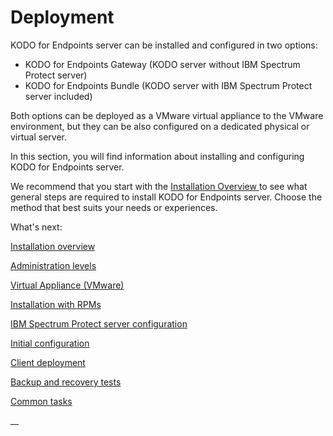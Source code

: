# Deployment

KODO for Endpoints server can be installed and configured in two options:

* KODO for Endpoints Gateway \(KODO server without IBM Spectrum Protect server\)
* KODO for Endpoints Bundle \(KODO server with IBM Spectrum Protect server included\)

Both options can be deployed as a VMware virtual appliance to the VMware environment, but they can be also configured on a dedicated physical or virtual server.

In this section, you will find information about installing and configuring KODO for Endpoints server.

We recommend that you start with the [Installation Overview ](installation-overview.md)to see what general steps are required to install KODO for Endpoints server. Choose the method that best suits your needs or experiences.

What's next: 

[Installation overview](installation-overview.md)

[Administration levels](administration-levels-1.md)

[Virtual Appliance \(VMware\)](virtual-appliance-vmware/)

[Installation with RPMs](installation-overview.md)

[IBM Spectrum Protect server configuration](spectrum-protect-tsm-configuration.md)

[Initial configuration](initial-configuration.md)

[Client deployment](deployments/)

[Backup and recovery tests](backup-and-recovery-tests.md)

[Common tasks](common-tasks/)









\_\_



